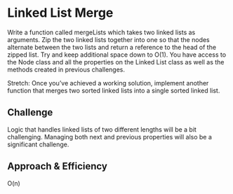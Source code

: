 # Linked List Merge
Write a function called mergeLists which takes two linked lists as arguments. Zip the two linked lists together into one so that the nodes alternate between the two lists and return a reference to the head of the zipped list. Try and keep additional space down to O(1). You have access to the Node class and all the properties on the Linked List class as well as the methods created in previous challenges.

Stretch: Once you’ve achieved a working solution, implement another function that merges two sorted linked lists into a single sorted linked list.

## Challenge
Logic that handles linked lists of two different lengths will be a bit challenging. Managing both next and previous properties will also be a significant challenge.

## Approach & Efficiency
O(n)